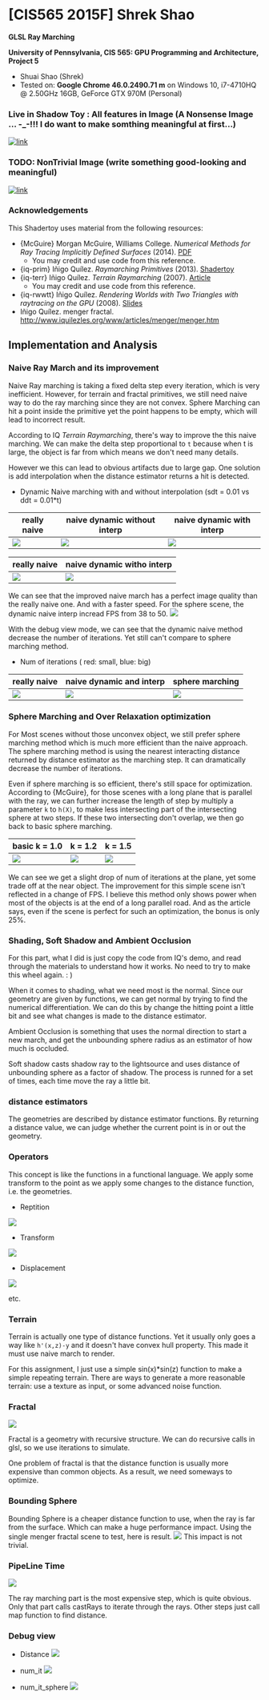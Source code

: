 # [CIS565 2015F] Shrek Shao

**GLSL Ray Marching**

**University of Pennsylvania, CIS 565: GPU Programming and Architecture, Project 5**

* Shuai Shao (Shrek)
* Tested on: **Google Chrome 46.0.2490.71 m** on
  Windows 10, i7-4710HQ @ 2.50GHz 16GB, GeForce GTX 970M (Personal)




### Live in Shadow Toy : All features in Image (A Nonsense Image ... -_-!!! I do want to make somthing meaningful at first...)
[![link](img/overalltext.png)](https://www.shadertoy.com/view/lt2SRV)


### TODO: NonTrivial Image (write something good-looking and meaningful)
[![link](img/thumb.png)](https://www.shadertoy.com/view/lt2SRV)



### Acknowledgements

This Shadertoy uses material from the following resources:
* {McGuire}
  Morgan McGuire, Williams College.
  *Numerical Methods for Ray Tracing Implicitly Defined Surfaces* (2014).
  [PDF](http://graphics.cs.williams.edu/courses/cs371/f14/reading/implicit.pdf)
  * You may credit and use code from this reference.
* {iq-prim}
  Iñigo Quílez.
  *Raymarching Primitives* (2013).
  [Shadertoy](https://www.shadertoy.com/view/Xds3zN)
* {iq-terr}
  Iñigo Quílez.
  *Terrain Raymarching* (2007).
  [Article](http://www.iquilezles.org/www/articles/terrainmarching/terrainmarching.htm)
  * You may credit and use code from this reference.
* {iq-rwwtt}
  Iñigo Quílez.
  *Rendering Worlds with Two Triangles with raytracing on the GPU* (2008).
  [Slides](http://www.iquilezles.org/www/material/nvscene2008/rwwtt.pdf)
* Iñigo Quílez. menger fractal. http://www.iquilezles.org/www/articles/menger/menger.htm


## Implementation and Analysis

### Naive Ray March and its improvement

Naive Ray marching is taking a fixed delta step every iteration, which is very inefficient. However, for terrain and fractal primitives, we still need naive way to do the ray marching since they are not convex. Sphere Marching can hit a point inside the primitive yet the point happens to be empty, which will lead to incorrect result. 

According to IQ *Terrain Raymarching*, there's way to improve the this naive marching. We can make the delta step proportional to `t` because when t is large, the object is far from which means we don't need many details. 

However we this can lead to obvious artifacts due to large gap. One solution is add interpolation when the distance estimator returns a hit is detected. 

* Dynamic Naive marching with and without interpolation (sdt = 0.01 vs ddt = 0.01*t)

|really naive| naive dynamic without interp | naive dynamic with interp|
|--------------------------| --------------------|------|
|![](img/simpleTerrain_naive.png) |![](img/simpleTerrain_no_interp.png) | ![](img/simpleTerrain.png)|

|really naive| naive dynamic witho interp | 
|--------------------------| --------------------|
|![](img/naive_artifact.png) |![](img/naive_improved.png) |

We can see that the improved naive march has a perfect image quality than the really naive one. And with a faster speed. For the  sphere scene, the dynamic naive interp incread FPS from 38 to 50. 
![](img/naive_fps.png)

With the debug view mode, we can see that the dynamic naive method decrease the number of iterations. Yet still can't compare to sphere marching method. 

* Num of iterations ( red: small, blue: big)

|really naive| naive dynamic and interp | sphere marching|
|--------------------------| --------------------|------|
|![](img/it_naive.png) |![](img/it_naive_interp.png) | ![](img/it_sphere.png)|


### Sphere Marching and Over Relaxation optimization

For Most scenes without those unconvex object, we still prefer sphere marching method which is much more efficient than the naive approach. The sphere marching method is using the nearest interacting distance returned by distance estimator as the marching step. It can dramatically decrease the number of iterations. 

Even if sphere marching is so efficient, there's still space for optimization. According to {McGuire}, for those scenes with a long plane that is parallel with the ray, we can further increase the length of step by multiply a parameter `k` to `h(X)`,  to make less intersecting part of the intersecting sphere at two steps. If these two intersecting don't overlap, we then go back to basic sphere marching. 

|basic k = 1.0| k = 1.2 | k = 1.5|
|--------------------------| --------------------|------|
|![](img/over_relax_1.0.png) |![](img/over_relax_1.2.png) | ![](img/over_relax_1.5.png)|

We can see we get a slight drop of num of iterations at the plane, yet some trade off at the near object. The improvement for this simple scene isn't reflected in a change of FPS. I believe this method only shows power when most of the objects is at the end of a long parallel road. And as the article says, even if the scene is perfect for such an optimization, the bonus is only 25%. 


### Shading, Soft Shadow and Ambient Occlusion
For this part, what I did is just copy the code from IQ's demo, and read through the materials to understand how it works. No need to try to make this wheel again. : )

When it comes to shading, what we need most is the normal. Since our geometry are given by functions, we can get normal by trying to find the numerical differentiation. We can do this by change the hitting point a little bit and see what changes is made to the distance estimator. 

Ambient Occlusion is something that uses the normal direction to start a new march, and get the unbounding sphere radius as an estimator of how much is occluded. 

Soft shadow casts shadow ray to the lightsource and  uses distance of unbounding sphere as a factor of shadow. The process is runned for a set of times, each time move the ray a little bit.  


### distance estimators

The geometries are described by distance estimator functions. By returning a distance value, we can judge whether the current point is in or out the geometry. 


###  Operators

This concept is like the functions in a functional language. We apply some transform to the point as we apply some changes to the distance function, i.e. the geometries. 

* Reptition

![](img/Rep.png)

* Transform

![](img/transform.png)

* Displacement

![](img/displacement.png)

etc. 

### Terrain

Terrain is actually one type of distance functions. Yet it usually only goes a way like `h'(x,z)-y` and it doesn't have convex hull property. This made it must use naive march to render. 

For this assignment, I just use a simple sin(x)*sin(z) function to make a simple repeating terrain. There are ways to generate a more reasonable  terrain: use a texture as input, or some advanced noise function. 

### Fractal 
![](img/fractal.png)

Fractal is a geometry with recursive structure. We can do recursive calls in glsl, so we use iterations to simulate. 

One problem of fractal is that the distance function is usually more expensive than common objects. As a result, we need someways to optimize. 

### Bounding Sphere
Bounding Sphere is a cheaper distance function to use, when the ray is far from the surface. Which can make a huge performance impact. 
Using the single menger fractal scene to test,  here is result. 
![](img/bs.png)
This impact is not trivial. 

### PipeLine Time

![](img/pipeline.png)

The ray marching part is the most expensive step, which is quite obvious. Only that part calls castRays to iterate through the rays. Other steps just call map function to find distance. 

### Debug view

* Distance
![](img/distance.png)

* num_it
![](img/num_it.png)

* num_it_sphere
![](img/num_it_sphere.png)

